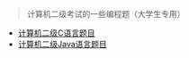 > 计算机二级考试的一些编程题（大学生专用）

- [计算机二级C语言题目](https://www.cnblogs.com/mjios/category/1660546.html)
- [计算机二级Java语言题目](https://www.cnblogs.com/mjios/category/1665827.html)
